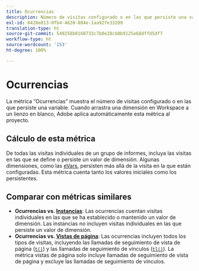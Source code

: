 ```yaml
---
title: Ocurrencias
description: Número de visitas configurado o en las que persiste una variable.
exl-id: 8428e813-0fb4-4620-884e-1aa92fe33209
translation-type: ht
source-git-commit: 549258b0168733c7b0e28cb8b9125e68dffd5df7
workflow-type: ht
source-wordcount: '153'
ht-degree: 100%

---
```


# Ocurrencias

La métrica “Ocurrencias” muestra el número de visitas configurado o en las que persiste una variable. Cuando arrastra una dimensión en Workspace a un lienzo en blanco, Adobe aplica automáticamente esta métrica al proyecto.

## Cálculo de esta métrica

De todas las visitas individuales de un grupo de informes, incluya las visitas en las que se define o persiste un valor de dimensión. Algunas dimensiones, como las [eVars](../dimensions/evar.md), persisten más allá de la visita en la que están configuradas. Esta métrica cuenta tanto los valores iniciales como los persistentes.

## Comparar con métricas similares

* **Ocurrencias vs. [Instancias](instances.md)**: Las ocurrencias cuentan visitas individuales en las que se ha establecido o mantenido un valor de dimensión. Las instancias no incluyen visitas individuales en las que persiste un valor de dimensión.
* **Ocurrencias vs. [Vistas de página](page-views.md)**: Las ocurrencias incluyen todos los tipos de visitas, incluyendo las llamadas de seguimiento de vista de página ([`t()`](/help/implement/vars/functions/t-method.md)) y las llamadas de seguimiento de vínculos ([`tl()`](/help/implement/vars/functions/tl-method.md)). La métrica vistas de página solo incluye llamadas de seguimiento de vista de página y excluye las llamadas de seguimiento de vínculos.
